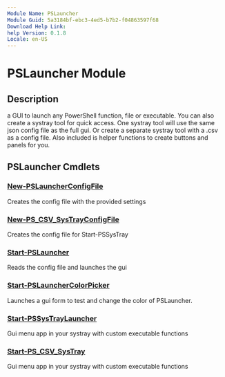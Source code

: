 ```yaml
---
Module Name: PSLauncher
Module Guid: 5a3184bf-ebc3-4ed5-b7b2-f04863597f68
Download Help Link:
help Version: 0.1.8
Locale: en-US
---
```


# PSLauncher Module
## Description
a GUI to launch any PowerShell function, file or executable. You can also create a systray tool for quick access. One systray tool will use
the same json config file as the full gui. Or create a separate systray tool with a .csv as a config file. 
Also included is helper functions to create buttons and panels for you.

## PSLauncher Cmdlets
### [New-PSLauncherConfigFile](New-PSLauncherConfigFile.md)
Creates the config file with the provided settings

### [New-PS_CSV_SysTrayConfigFile](New-PS_CSV_SysTrayConfigFile.md)
Creates the config file for Start-PSSysTray

### [Start-PSLauncher](Start-PSLauncher.md)
Reads the config file and launches the gui

### [Start-PSLauncherColorPicker](Start-PSLauncherColorPicker.md)
Launches a gui form to test and change the color of PSLauncher.

### [Start-PSSysTrayLauncher](Start-PSSysTrayLauncher.md)
Gui menu app in your systray with custom executable functions

### [Start-PS_CSV_SysTray](Start-PS_CSV_SysTray.md)
Gui menu app in your systray with custom executable functions

